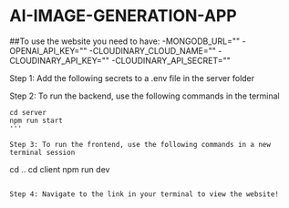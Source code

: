 # AI-IMAGE-GENERATION-APP

##To use the website you need to have:
-MONGODB_URL=""
-OPENAI_API_KEY=""
-CLOUDINARY_CLOUD_NAME=""
-CLOUDINARY_API_KEY=""
-CLOUDINARY_API_SECRET=""

Step 1: Add the following secrets to a .env file in the server folder

Step 2: To run the backend, use the following commands in the terminal
```
cd server
npm run start
'''

Step 3: To run the frontend, use the following commands in a new terminal session
```
cd ..
cd client
npm run dev
```

Step 4: Navigate to the link in your terminal to view the website!

